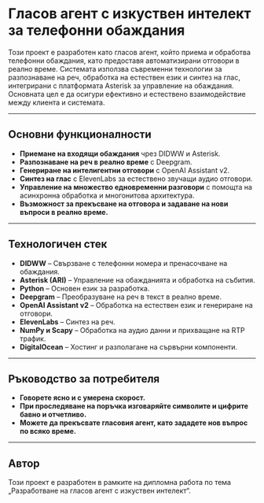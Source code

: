 # **Гласов агент с изкуствен интелект за телефонни обаждания**  

Този проект е разработен като гласов агент, който приема и обработва телефонни обаждания, като предоставя автоматизирани отговори в реално време. Системата използва съвременни технологии за разпознаване на реч, обработка на естествен език и синтез на глас, интегрирани с платформата Asterisk за управление на обаждания. Основната цел е да осигури ефективно и естествено взаимодействие между клиента и системата.  

---

## **Основни функционалности**  
- **Приемане на входящи обаждания** чрез DIDWW и Asterisk.  
- **Разпознаване на реч в реално време** с Deepgram.  
- **Генериране на интелигентни отговори** с OpenAI Assistant v2.  
- **Синтез на глас** с ElevenLabs за естествено звучащи аудио отговори.  
- **Управление на множество едновременни разговори** с помощта на асинхронна обработка и многонитова архитектура.  
- **Възможност за прекъсване на отговора и задаване на нови въпроси в реално време.**

---

## **Технологичен стек**  
- **DIDWW** – Свързване с телефонни номера и пренасочване на обаждания.  
- **Asterisk (ARI)** – Управление на обажданията и обработка на събития.  
- **Python** – Основен език за разработка.  
- **Deepgram** – Преобразуване на реч в текст в реално време.  
- **OpenAI Assistant v2** – Обработка на естествен език и генериране на отговори.  
- **ElevenLabs** – Синтез на реч.  
- **NumPy и Scapy** – Обработка на аудио данни и прихващане на RTP трафик.  
- **DigitalOcean** – Хостинг и разполагане на сървърни компоненти.  

---

## **Ръководство за потребителя**  
- **Говорете ясно и с умерена скорост.**  
- **При проследяване на поръчка изговаряйте символите и цифрите бавно и отчетливо.**  
- **Можете да прекъсвате гласовия агент, като зададете нов въпрос по всяко време.**  

---

## **Автор**  
Този проект е разработен в рамките на дипломна работа по тема „Разработване на гласов агент с изкуствен интелект“.  
